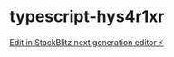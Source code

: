 # typescript-hys4r1xr

[Edit in StackBlitz next generation editor ⚡️](https://stackblitz.com/~/github.com/matteolecis/typescript-hys4r1xr)